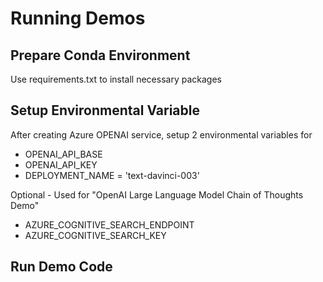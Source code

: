 # Running Demos

## Prepare Conda Environment
Use requirements.txt to install necessary packages

## Setup Environmental Variable
After creating Azure OPENAI service, setup 2 environmental variables for 
- OPENAI_API_BASE
- OPENAI_API_KEY
- DEPLOYMENT_NAME = 'text-davinci-003'

Optional - Used for "OpenAI Large Language Model Chain of Thoughts Demo"
- AZURE_COGNITIVE_SEARCH_ENDPOINT
- AZURE_COGNITIVE_SEARCH_KEY
## Run Demo Code